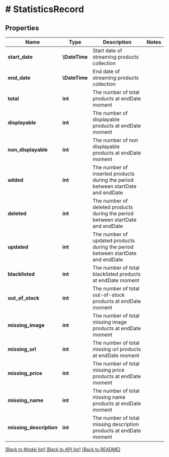 # # StatisticsRecord

## Properties

Name | Type | Description | Notes
------------ | ------------- | ------------- | -------------
**start_date** | **\DateTime** | Start date of streaming products collection |
**end_date** | **\DateTime** | End date of streaming products collection |
**total** | **int** | The number of total products at endDate moment |
**displayable** | **int** | The number of displayable products at endDate moment |
**non_displayable** | **int** | The number of non displayable products at endDate moment |
**added** | **int** | The number of inserted products during the period between startDate and endDate |
**deleted** | **int** | The number of deleted products during the period between startDate and endDate |
**updated** | **int** | The number of updated products during the period between startDate and endDate |
**blacklisted** | **int** | The number of total blacklisted products at endDate moment |
**out_of_stock** | **int** | The number of total out-of-stock products at endDate moment |
**missing_image** | **int** | The number of total missing image products at endDate moment |
**missing_url** | **int** | The number of total missing url products at endDate moment |
**missing_price** | **int** | The number of total missing price products at endDate moment |
**missing_name** | **int** | The number of total missing name products at endDate moment |
**missing_description** | **int** | The number of total missing description products at endDate moment |

[[Back to Model list]](../../README.md#models) [[Back to API list]](../../README.md#endpoints) [[Back to README]](../../README.md)
